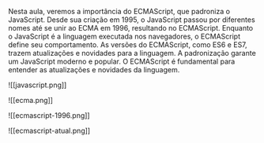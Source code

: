 Nesta aula, veremos a importância do ECMAScript, que padroniza o JavaScript. Desde sua criação em 1995, o JavaScript passou por diferentes nomes até se unir ao ECMA em 1996, resultando no ECMAScript. Enquanto o JavaScript é a linguagem executada nos navegadores, o ECMAScript define seu comportamento. As versões do ECMAScript, como ES6 e ES7, trazem atualizações e novidades para a linguagem. A padronização garante um JavaScript moderno e popular. O ECMAScript é fundamental para entender as atualizações e novidades da linguagem.

![[javascript.png]]

![[ecma.png]]

![[ecmascript-1996.png]]

![[ecmascript-atual.png]]




